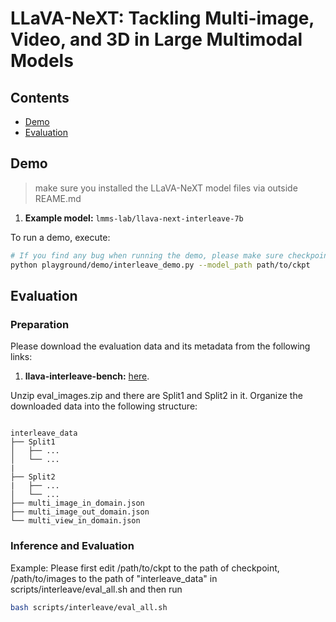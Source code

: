 
# LLaVA-NeXT: Tackling Multi-image, Video, and 3D in Large Multimodal Models

## Contents
- [Demo](#demo)
- [Evaluation](#evaluation)

## Demo

> make sure you installed the LLaVA-NeXT model files via outside REAME.md

1. **Example model:** `lmms-lab/llava-next-interleave-7b`


To run a demo, execute:
```bash
# If you find any bug when running the demo, please make sure checkpoint path contains 'qwen'. You can try command like 'mv llava-next-interleave-7b llava-next-interleave-qwen-7b'
python playground/demo/interleave_demo.py --model_path path/to/ckpt
```

## Evaluation

### Preparation

Please download the evaluation data and its metadata from the following links:

1. **llava-interleave-bench:** [here](https://huggingface.co/datasets/lmms-lab/llava-interleave-bench).

Unzip eval_images.zip and there are Split1 and Split2 in it.
Organize the downloaded data into the following structure:
```

interleave_data
├── Split1
│   ├── ...
│   └── ...
|
├── Split2
|   ├── ...
│   └── ...
├── multi_image_in_domain.json
├── multi_image_out_domain.json
└── multi_view_in_domain.json
```

### Inference and Evaluation
Example:
Please first edit /path/to/ckpt to the path of checkpoint, /path/to/images to the path of "interleave_data" in scripts/interleave/eval_all.sh and then run
```bash
bash scripts/interleave/eval_all.sh
```

